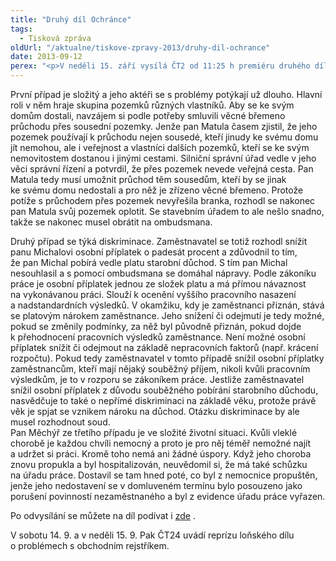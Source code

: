 ```yaml
---
title: "Druhý díl Ochránce"
tags:
  - Tisková zpráva
oldUrl: "/aktualne/tiskove-zpravy-2013/druhy-dil-ochrance"
date: 2013-09-12
perex: "<p>V neděli 15. září vysílá ČT2 od 11:25 h premiéru druhého dílu nové řady pořadu Ochránce. Tentokrát půjde o případ průchodu přes cizí pozemek, snížení osobního ohodnocení v práci kvůli věku a potíže s neoprávněným vyřazením z evidence Úřadu práce. Repríza je na programu ve středu ve 13:10 a další opakování jsou pak zařazena do vysílání ČT2 v neděli a úterý vždy po půlnoci.</p>"
---
```


<!-- imported from the old website -->

<p>První případ je složitý a jeho aktéři se s problémy potýkají už dlouho. Hlavní roli v něm hraje skupina pozemků různých vlastníků. Aby se ke svým domům dostali, navzájem si podle potřeby smluvili věcné břemeno průchodu přes sousední pozemky. Jenže pan Matula časem zjistil, že jeho pozemek používají k průchodu nejen sousedé, kteří jinudy ke svému domu jít nemohou, ale i veřejnost a vlastníci dalších pozemků, kteří se ke svým nemovitostem dostanou i jinými cestami. Silniční správní úřad vedle v jeho věci správní řízení a potvrdil, že přes pozemek nevede veřejná cesta. Pan Matula tedy musí umožnit průchod těm sousedům, kteří by se jinak ke svému domu nedostali a pro něž je zřízeno věcné břemeno. Protože potíže s průchodem přes pozemek nevyřešila branka, rozhodl se nakonec pan Matula svůj pozemek oplotit. Se stavebním úřadem to ale nešlo snadno, takže se nakonec musel obrátit na ombudsmana. </p><p>Druhý případ se týká diskriminace. Zaměstnavatel se totiž rozhodl snížit panu Michalovi osobní příplatek o padesát procent a zdůvodnil to tím, že pan Michal pobírá vedle platu starobní důchod. S tím pan Michal nesouhlasil a s pomocí ombudsmana se domáhal nápravy. Podle zákoníku práce je osobní příplatek jednou ze složek platu a má přímou návaznost na vykonávanou práci. Slouží k ocenění vyššího pracovního nasazení a nadstandardních výsledků. V okamžiku, kdy je zaměstnanci přiznán, stává se platovým nárokem zaměstnance. Jeho snížení či odejmutí je tedy možné, pokud se změnily podmínky, za něž byl původně přiznán, pokud dojde k přehodnocení pracovních výsledků zaměstnance. Není možné osobní příplatek snížit či odejmout na základě nepracovních faktorů (např. krácení rozpočtu). Pokud tedy zaměstnavatel v tomto případě snížil osobní příplatky zaměstnancům, kteří mají nějaký souběžný příjem, nikoli kvůli pracovním výsledkům, je to v rozporu se zákoníkem práce. Jestliže zaměstnavatel snížil osobní příplatek z důvodu souběžného pobírání starobního důchodu, nasvědčuje to také o nepřímé diskriminaci na základě věku, protože právě věk je spjat se vznikem nároku na důchod. Otázku diskriminace by ale musel rozhodnout soud.<br />Pan Měchýř ze třetího případu je ve složité životní situaci. Kvůli vleklé chorobě je každou chvíli nemocný a proto je pro něj téměř nemožné najít a udržet si práci. Kromě toho nemá ani žádné úspory. Když jeho choroba znovu propukla a byl hospitalizován, neuvědomil si, že má také schůzku na úřadu práce. Dostavil se tam hned poté, co byl z nemocnice propuštěn, jenže jeho nedostavení se v domluveném termínu bylo posouzeno jako porušení povinností nezaměstnaného a byl z evidence úřadu práce vyřazen.</p><p>Po odvysílání se můžete na díl podívat i <a title="Otevření do nového okna" href="http://www.ceskatelevize.cz/porady/10363268581-ochrance/313281381960014/" target="_blank">zde</a> . </p><p>V sobotu 14. 9. a v neděli 15. 9. Pak ČT24 uvádí reprízu loňského dílu o problémech s obchodním rejstříkem.</p>
